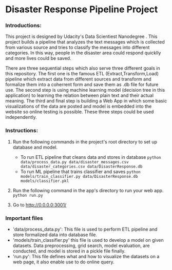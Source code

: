 # Disaster Response Pipeline Project
### Introductions:
This project is designed by Udacity's Data Scientiest Nanodegree . This project builds a pipeline that analyzes the text 
messages which is collected from various source and tries to classify the messages into different categories. In this way, people in the
disaster area could respond quicklly and more lives could be saved.

There are three sequential steps which also serve three different goals in this repository. The first one is the famous ETL (Extract,Transform,Load) 
pipeline which extract data from different sources and transform and formalize them into a coherrent form and save them as .db file for future use.
The second step is using machine learning model (decision tree in this application) to learning the relation between plain text and their actual meaning.
The third and final step is building a Web App in which some basic visualizations of the data are posted and model is embedded into the website so online
testing is possible. These three steps could be used independently.

### Instructions:
1. Run the following commands in the project's root directory to set up database and model.

    - To run ETL pipeline that cleans data and stores in database
        `python data/process_data.py data/disaster_messages.csv data/disaster_categories.csv data/DisasterResponse.db`
    - To run ML pipeline that trains classifier and saves
        `python models/train_classifier.py data/DisasterResponse.db models/classifier.pkl`

2. Run the following command in the app's directory to run your web app.
    `python run.py`

3. Go to http://0.0.0.0:3001/

### Important files
- 'data/process_data.py': This file is used to perform ETL pipeline and store formalized data into database file.
- 'models/train_classifier.py' this file is used to develop a model on given datasets. Data preprocessing, grid search, model evaluation,
are conducted, and model is stored in a pickle file finally.
- 'run.py': This file defines what and how to visualize the datasets on a web page, it also enable use to do online query.


